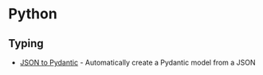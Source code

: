 # Python

## Typing
- [JSON to Pydantic](https://jsontopydantic.com/) - Automatically create a Pydantic model from a JSON
